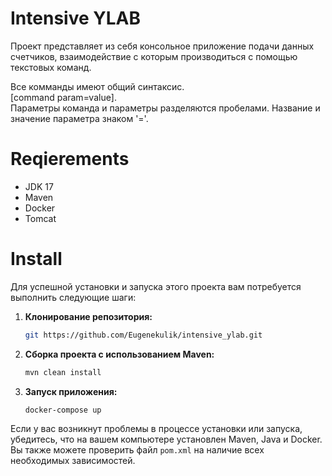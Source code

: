 # Intensive YLAB
<p>
Проект представляет из себя консольное приложение 
подачи данных счетчиков, взаимодействие с которым 
производиться с помощью текстовых команд.
</p>
Все комманды имеют общий синтаксис.<br>
[command param=value].<br>
Параметры команда и параметры разделяются пробелами.
Название и значение параметра знаком '='.

# Reqierements

<ul>
   <li>JDK 17</li>
   <li>Maven</li>
   <li>Docker</li>
   <li>Tomcat</li>
</ul>

# Install

Для успешной установки и запуска этого проекта вам потребуется выполнить следующие шаги:

1. **Клонирование репозитория:**
    ```bash
    git https://github.com/Eugenekulik/intensive_ylab.git
    ```

2. **Сборка проекта с использованием Maven:**
    ```bash
    mvn clean install
    ```

3. **Запуск приложения:**
    ```bash
    docker-compose up
    ```

Если у вас возникнут проблемы в процессе установки или запуска, убедитесь, что на вашем компьютере установлен Maven, Java и Docker. Вы также можете проверить файл `pom.xml` на наличие всех необходимых зависимостей.

